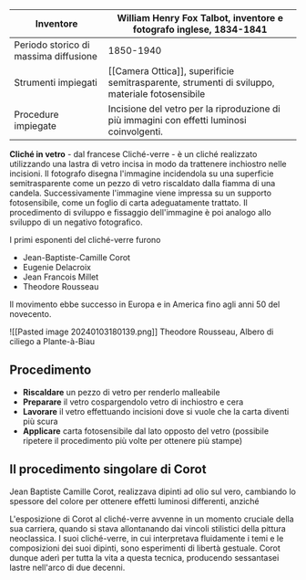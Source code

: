 | Inventore | William Henry Fox Talbot, inventore e fotografo inglese, 1834-1841 |
| ---- | ---- |
| Periodo storico di massima diffusione | 1850-1940 |
| Strumenti impiegati | [[Camera Ottica]], superificie semitrasparente, strumenti di sviluppo, materiale fotosensibile |
| Procedure impiegate | Incisione del vetro per la riproduzione di più immagini con effetti luminosi coinvolgenti. |

**Cliché in vetro** - dal francese Cliché-verre - è un cliché realizzato utilizzando una lastra di vetro incisa in modo da trattenere inchiostro nelle incisioni. Il fotografo disegna l'immagine incidendola su una superficie semitrasparente come un pezzo di vetro riscaldato dalla fiamma di una candela. Successivamente l'immagine viene impressa su un supporto fotosensibile, come un foglio di carta adeguatamente trattato. Il procedimento di sviluppo e fissaggio dell'immagine è poi analogo allo sviluppo di un negativo fotografico. 

I primi esponenti del cliché-verre furono
- Jean-Baptiste-Camille Corot
- Eugenie Delacroix
- Jean Francois Millet
- Theodore Rousseau

Il movimento ebbe successo in Europa e in America fino agli anni 50 del novecento.

![[Pasted image 20240103180139.png]]
Theodore Rousseau, Albero di ciliego a Plante-à-Biau
## Procedimento

- **Riscaldare** un pezzo di vetro per renderlo malleabile
- **Preparare** il vetro cospargendolo vetro di inchiostro e cera
- **Lavorare** il vetro effettuando incisioni dove si vuole che la carta diventi più scura
- **Applicare** carta fotosensibile dal lato opposto del vetro (possibile ripetere il procedimento più volte per ottenere più stampe)

## Il procedimento singolare di Corot

Jean Baptiste Camille Corot,  realizzava dipinti ad olio sul vero, cambiando lo spessore del colore per ottenere effetti luminosi differenti, anziché 

L'esposizione di Corot al cliché-verre avvenne in un momento cruciale della sua carriera, quando si stava allontanando dai vincoli stilistici della pittura neoclassica. I suoi cliché-verre, in cui interpretava fluidamente i temi e le composizioni dei suoi dipinti, sono esperimenti di libertà gestuale. Corot dunque aderì per tutta la vita a questa tecnica, producendo sessantasei lastre nell'arco di due decenni.